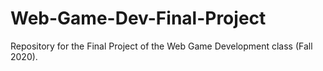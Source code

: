 # Web-Game-Dev-Final-Project
Repository for the Final Project of the Web Game Development class (Fall 2020).
